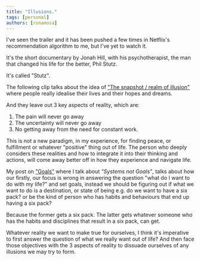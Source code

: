```yaml
---
title: "Illusions."
tags: [personal]
authors: [ronamosa]
---
```


I've seen the trailer and it has been pushed a few times in Netflix's recommendation algorithm to me, but I've yet to watch it.

It's the short documentary by Jonah Hill, with his psychotherapist, the man that changed his life for the better, Phil Stutz.

It's called "Stutz".

The following clip talks about the idea of ["The snapshot / realm of illusion"](https://www.netflix.com/tudum/videos/the-snapshot-aka-the-realm-of-illusion-tools) where people really idealise their lives and their hopes and dreams.

And they leave out 3 key aspects of reality, which are:

1. The pain will never go away
2. The uncertainty will never go away
3. No getting away from the need for constant work.

This is not a new paradigm, in my experience, for finding peace, or fulfillment or whatever "positive" thing out of life. The person who deeply considers these realities and how to integrate it into their thinking and actions, will come away better off in how they experience and navigate life.

My post on ["Goals"](https://ronamosa.io/blog/2023/01/19/Daily-Blog-60) where I talk about _"Systems not Goals"_, talks about how our firstly, our focus is wrong in answering the question "what do I want to do with my life?" and set goals, instead we should be figuring out if what we want to do is a destination, or state of being e.g. do we want to have a six pack? or be the kind of person who has habits and behaviours that end up having a six pack?

Because the former gets a six pack. The latter gets whatever someone who has the habits and disciplines that result in a six pack, can get.

Whatever reality we want to make true for ourselves, I think it's imperative to first answer the question of what we really want out of life? And then face those objectives with the 3 aspects of reality to dissuade ourselves of any illusions we may try to form.
